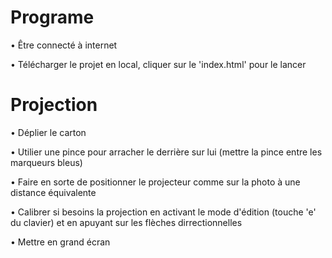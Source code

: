 <!-- • S'assurer que ce project tourne sur une machine qui à le logiciel VSCODE

• Télécharger le projet et faire clic droit sur le dossier principal du projet et cliquer sur 'Ouvrir avec Code'

• Une fois dans VSCode, s'assurrer d'avoir l'extention Live d'installée -->

# Programe

• Être connecté à internet

• Télécharger le projet en local, cliquer sur le 'index.html' pour le lancer

# Projection

• Déplier le carton

• Utilier une pince pour arracher le derrière sur lui (mettre la pince entre les marqueurs bleus)

• Faire en sorte de positionner le projecteur comme sur la photo à une distance équivalente

• Calibrer si besoins la projection en activant le mode d'édition (touche 'e' du clavier) et en apuyant sur les flèches dirrectionnelles

• Mettre en grand écran